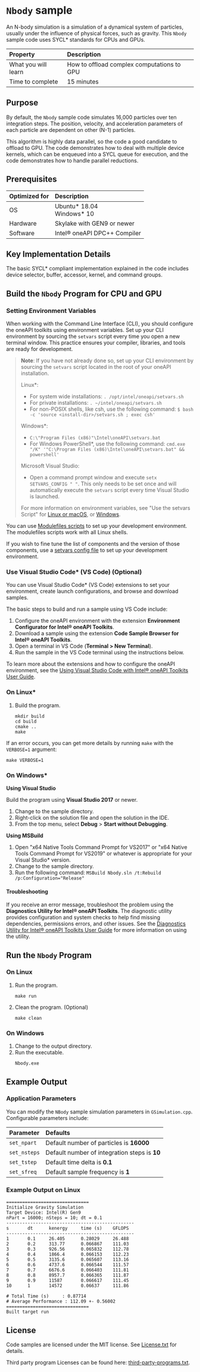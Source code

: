 # `Nbody` sample
An N-body simulation is a simulation of a dynamical system of particles, usually under the influence of physical forces, such as gravity. This `Nbody` sample code uses SYCL* standards for CPUs and GPUs.

| Property             | Description
|:---                  |:---
| What you will learn  | How to offload complex computations to GPU
| Time to complete     | 15 minutes

## Purpose
By default, the `Nbody` sample code simulates 16,000 particles over ten integration steps. The position, velocity, and acceleration parameters of each particle are dependent on other (N-1) particles.

This algorithm is highly data parallel, so the code a good candidate to offload to GPU. The code demonstrates how to deal with multiple device kernels, which can be enqueued into a SYCL queue for execution, and the code demonstrates how to handle parallel reductions.

## Prerequisites
| Optimized for     | Description
|:---               |:---
| OS                | Ubuntu* 18.04 <br> Windows* 10
| Hardware          | Skylake with GEN9 or newer
| Software          | Intel® oneAPI DPC++ Compiler

## Key Implementation Details
The basic SYCL* compliant implementation explained in the code includes device selector, buffer, accessor, kernel, and command groups.

## Build the `Nbody` Program for CPU and GPU

### Setting Environment Variables
When working with the Command Line Interface (CLI), you should configure the oneAPI toolkits using environment variables. Set up your CLI environment by sourcing the `setvars` script every time you open a new terminal window. This practice ensures your compiler, libraries, and tools are ready for development.

> **Note**: If you have not already done so, set up your CLI environment by sourcing the `setvars` script located in the root of your oneAPI installation.
>
> Linux*:
> - For system wide installations: `. /opt/intel/oneapi/setvars.sh`
> - For private installations: `. ~/intel/oneapi/setvars.sh`
> - For non-POSIX shells, like csh, use the following command: `$ bash -c 'source <install-dir>/setvars.sh ; exec csh'`
>
> Windows*:
> - `C:\"Program Files (x86)"\Intel\oneAPI\setvars.bat`
> - For Windows PowerShell*, use the following command: `cmd.exe "/K" '"C:\Program Files (x86)\Intel\oneAPI\setvars.bat" && powershell'`
>
> Microsoft Visual Studio:
> - Open a command prompt window and execute `setx SETVARS_CONFIG " "`. This only needs to be set once and will automatically execute the `setvars` script every time Visual Studio is launched.
>
>For more information on environment variables, see "Use the setvars Script" for [Linux or macOS](https://www.intel.com/content/www/us/en/develop/documentation/oneapi-programming-guide/top/oneapi-development-environment-setup/use-the-setvars-script-with-linux-or-macos.html), or [Windows](https://www.intel.com/content/www/us/en/develop/documentation/oneapi-programming-guide/top/oneapi-development-environment-setup/use-the-setvars-script-with-windows.html).

You can use [Modulefiles scripts](https://www.intel.com/content/www/us/en/develop/documentation/oneapi-programming-guide/top/oneapi-development-environment-setup/use-modulefiles-with-linux.html) to set up your development environment. The modulefiles scripts work with all Linux shells.

If you wish to fine tune the list of components and the version of those components, use
a [setvars config file](https://www.intel.com/content/www/us/en/develop/documentation/oneapi-programming-guide/top/oneapi-development-environment-setup/use-the-setvars-script-with-linux-or-macos/use-a-config-file-for-setvars-sh-on-linux-or-macos.html) to set up your development environment.

### Use Visual Studio Code* (VS Code) (Optional)
You can use Visual Studio Code* (VS Code) extensions to set your environment, create launch configurations, and browse and download samples.

The basic steps to build and run a sample using VS Code include:
 1. Configure the oneAPI environment with the extension **Environment Configurator for Intel® oneAPI Toolkits**.
 2. Download a sample using the extension **Code Sample Browser for Intel® oneAPI Toolkits**.
 3. Open a terminal in VS Code (**Terminal > New Terminal**).
 4. Run the sample in the VS Code terminal using the instructions below.

To learn more about the extensions and how to configure the oneAPI environment, see the
[Using Visual Studio Code with Intel® oneAPI Toolkits User Guide](https://www.intel.com/content/www/us/en/develop/documentation/using-vs-code-with-intel-oneapi/top.html).

### On Linux*
1. Build the program.
   ```
   mkdir build
   cd build
   cmake ..
   make
   ```
If an error occurs, you can get more details by running `make` with
the `VERBOSE=1` argument:
```
make VERBOSE=1
```

### On Windows*
**Using Visual Studio**

Build the program using **Visual Studio 2017** or newer.
1. Change to the sample directory.
2. Right-click on the solution file and open the solution in the IDE.
3. From the top menu, select **Debug** > **Start without Debugging**.

**Using MSBuild**

1. Open "x64 Native Tools Command Prompt for VS2017" or "x64 Native Tools Command Prompt for VS2019" or whatever is appropriate for your Visual Studio* version.
2. Change to the sample directory.
3. Run the following command: `MSBuild Nbody.sln /t:Rebuild /p:Configuration="Release"`

#### Troubleshooting
If you receive an error message, troubleshoot the problem using the **Diagnostics Utility for Intel® oneAPI Toolkits**. The diagnostic utility provides configuration and system checks to help find missing dependencies, permissions errors, and other issues. See the [Diagnostics Utility for Intel® oneAPI Toolkits User Guide](https://www.intel.com/content/www/us/en/develop/documentation/diagnostic-utility-user-guide/top.html) for more information on using the utility.

## Run the `Nbody` Program
### On Linux
1. Run the program.
   ```
   make run
   ```
2. Clean the program. (Optional)
   ```
   make clean
   ```
### On Windows
1. Change to the output directory.
2. Run the executable.
   ```
   Nbody.exe
   ```

## Example Output
### Application Parameters
You can modify the `NBody` sample simulation parameters in `GSimulation.cpp`. Configurable parameters include:

|Parameter       | Defaults
|:---            |:---
|`set_npart`     | Default number of particles is **16000**
|`set_nsteps`    | Default number of integration steps is **10**
|`set_tstep`     | Default time delta is **0.1**
|`set_sfreq`     | Default sample frequency is **1**

### Example Output on Linux
```
===============================
Initialize Gravity Simulation
Target Device: Intel(R) Gen9
nPart = 16000; nSteps = 10; dt = 0.1
------------------------------------------------
s       dt      kenergy     time (s)    GFLOPS
------------------------------------------------
1       0.1     26.405      0.28029     26.488
2       0.2     313.77      0.066867    111.03
3       0.3     926.56      0.065832    112.78
4       0.4     1866.4      0.066153    112.23
5       0.5     3135.6      0.065607    113.16
6       0.6     4737.6      0.066544    111.57
7       0.7     6676.6      0.066403    111.81
8       0.8     8957.7      0.066365    111.87
9       0.9     11587       0.066617    111.45
10      1       14572       0.06637     111.86

# Total Time (s)     : 0.87714
# Average Performance : 112.09 +- 0.56002
===============================
Built target run
```

## License
Code samples are licensed under the MIT license. See
[License.txt](https://github.com/oneapi-src/oneAPI-samples/blob/master/License.txt) for details.

Third party program Licenses can be found here: [third-party-programs.txt](https://github.com/oneapi-src/oneAPI-samples/blob/master/third-party-programs.txt).

